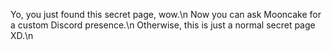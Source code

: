 Yo, you just found this secret page, wow.\n
Now you can ask Mooncake for a custom Discord presence.\n
Otherwise, this is just a normal secret page XD.\n
